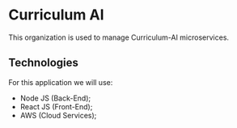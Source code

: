 # Curriculum AI

This organization is used to manage Curriculum-AI microservices.

## Technologies

For this application we will use:

- Node JS (Back-End);
- React JS (Front-End);
- AWS (Cloud Services);